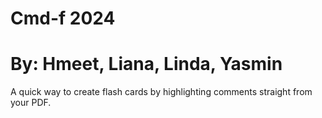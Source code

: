 # Cmd-f 2024 
# By: Hmeet, Liana, Linda, Yasmin
A quick way to create flash cards by highlighting comments straight from your PDF. 
